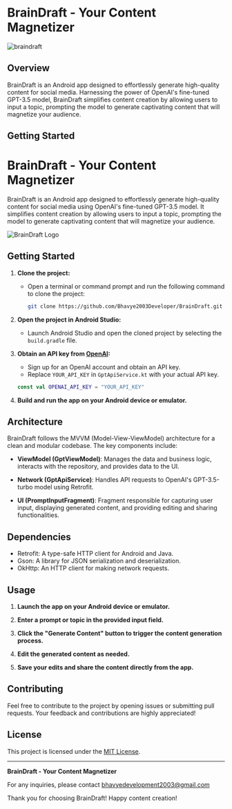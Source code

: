# BrainDraft - Your Content Magnetizer

![braindraft](https://github.com/Bhavye2003Developer/BrainDraft/assets/110657263/661b4250-fba0-46f3-b4ce-b9f9d84202a2)

## Overview

BrainDraft is an Android app designed to effortlessly generate high-quality content for social media. Harnessing the power of OpenAI's fine-tuned GPT-3.5 model, BrainDraft simplifies content creation by allowing users to input a topic, prompting the model to generate captivating content that will magnetize your audience.

## Getting Started
# BrainDraft - Your Content Magnetizer

BrainDraft is an Android app designed to effortlessly generate high-quality content for social media using OpenAI's fine-tuned GPT-3.5 model. It simplifies content creation by allowing users to input a topic, prompting the model to generate captivating content that will magnetize your audience.

![BrainDraft Logo](https://github.com/Bhavye2003Developer/BrainDraft/assets/110657263/661b4250-fba0-46f3-b4ce-b9f9d84202a2)

## Getting Started

1. **Clone the project:**
   - Open a terminal or command prompt and run the following command to clone the project:

     ```bash
     git clone https://github.com/Bhavye2003Developer/BrainDraft.git
     ```

2. **Open the project in Android Studio:**
   - Launch Android Studio and open the cloned project by selecting the `build.gradle` file.

3. **Obtain an API key from [OpenAI](https://beta.openai.com/signup/):**
   - Sign up for an OpenAI account and obtain an API key.
   - Replace `YOUR_API_KEY` in `GptApiService.kt` with your actual API key.

   ```kotlin
   const val OPENAI_API_KEY = "YOUR_API_KEY"

4. **Build and run the app on your Android device or emulator.**

## Architecture

BrainDraft follows the MVVM (Model-View-ViewModel) architecture for a clean and modular codebase. The key components include:

- **ViewModel (GptViewModel)**: Manages the data and business logic, interacts with the repository, and provides data to the UI.

- **Network (GptApiService)**: Handles API requests to OpenAI's GPT-3.5-turbo model using Retrofit.

- **UI (PromptInputFragment)**: Fragment responsible for capturing user input, displaying generated content, and providing editing and sharing functionalities.

## Dependencies

- Retrofit: A type-safe HTTP client for Android and Java.
- Gson: A library for JSON serialization and deserialization.
- OkHttp: An HTTP client for making network requests.

## Usage

1. **Launch the app on your Android device or emulator.**

2. **Enter a prompt or topic in the provided input field.**

3. **Click the "Generate Content" button to trigger the content generation process.**

4. **Edit the generated content as needed.**

5. **Save your edits and share the content directly from the app.**

## Contributing

Feel free to contribute to the project by opening issues or submitting pull requests. Your feedback and contributions are highly appreciated!

## License

This project is licensed under the [MIT License](LICENSE).

---

**BrainDraft - Your Content Magnetizer**

For any inquiries, please contact [bhavyedevelopment2003@gmail.com](mailto:bhavyedevelopment2003@gmail.com)

Thank you for choosing BrainDraft! Happy content creation!
